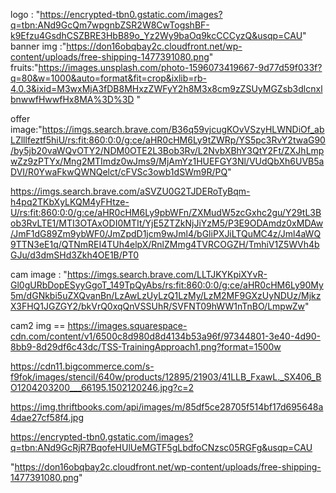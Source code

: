 logo : "https://encrypted-tbn0.gstatic.com/images?q=tbn:ANd9GcQm7wpgnbZSR2W8CwTogshBF-k9Efzu4GsdhCSZBRE3HbB89o_Yz2Wy9baOq9kcCCCyzQ&usqp=CAU"
banner img :"https://don16obqbay2c.cloudfront.net/wp-content/uploads/free-shipping-1477391080.png" 
fruits:"https://images.unsplash.com/photo-1596073419667-9d77d59f033f?q=80&w=1000&auto=format&fit=crop&ixlib=rb-4.0.3&ixid=M3wxMjA3fDB8MHxzZWFyY2h8M3x8cm9zZSUyMGZsb3dlcnxlbnwwfHwwfHx8MA%3D%3D "


offer image:"https://imgs.search.brave.com/B36q59vjcugKOvVSzyHLWNDiOf_abLZlllfeztf5hiU/rs:fit:860:0:0/g:ce/aHR0cHM6Ly9tZWRp/YS5pc3RvY2twaG90/by5jb20vaWQvOTY2/NDM0OTE2L3Bob3Rv/L2NvbXBhY3QtY2Ft/ZXJhLmpwZz9zPTYx/Mng2MTImdz0wJms9/MjAmYz1HUEFGY3Nl/VUdQbXh6UVB5aDVI/R0YwaFkwQWNQelct/cFVSc3owb1dSWm9R/PQ"

https://imgs.search.brave.com/aSVZU0G2TJDERoTyBqm-h4pq2TKbXyLKQM4yFHtze-U/rs:fit:860:0:0/g:ce/aHR0cHM6Ly9pbWFn/ZXMudW5zcGxhc2gu/Y29tL3Bob3RvLTE1/MTI3OTAxODI0MTIt/YjE5ZTZkNjJiYzM5/P3E9ODAmdz0xMDAw/JmF1dG89Zm9ybWF0/JmZpdD1jcm9wJml4/bGliPXJiLTQuMC4z/Jml4aWQ9TTN3eE1q/QTNmREI4TUh4elpX/RnlZMmg4TVRCOGZH/TmhiV1Z5WVh4bGJu/d3dmSHd3Zkh4OE1B/PT0

cam image : "https://imgs.search.brave.com/LLTJKYKpiXYvR-Gl0gURbDopESyyGgoT_149TpQyAbs/rs:fit:860:0:0/g:ce/aHR0cHM6Ly90My5m/dGNkbi5uZXQvanBn/LzAwLzUyLzQ1LzMy/LzM2MF9GXzUyNDUz/MjkzX3FHQ1JGZGY2/bkVrQ0xqQnVSSUhR/SVFNT09hWW1nTnBO/LmpwZw"

cam2 img == https://images.squarespace-cdn.com/content/v1/6500c8d980d8d4134b53a96f/97344801-3e40-4d90-8bb9-8d29df6c43dc/TSS-TrainingApproach1.png?format=1500w


https://cdn11.bigcommerce.com/s-f9fok/images/stencil/640w/products/12895/21903/41LLB_FxawL._SX406_BO1204203200___66195.1502120246.jpg?c=2

https://img.thriftbooks.com/api/images/m/85df5ce28705f514bf17d695648a4dae27cf58f4.jpg

https://encrypted-tbn0.gstatic.com/images?q=tbn:ANd9GcRjR7BqofeHUlUeMGTF5gLbdfoCNzsc05RGFg&usqp=CAU




"https://don16obqbay2c.cloudfront.net/wp-content/uploads/free-shipping-1477391080.png"